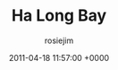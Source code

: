 ---
blog: travel
date: 2011-04-18 11:57:00 +0000
title: "Ha Long Bay"
author: rosiejim
permalink: /vietnam-2011/ha-long-bay/ha-long-bay/
---